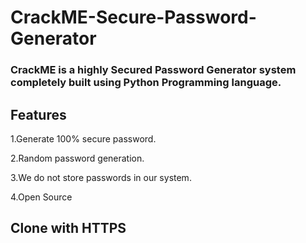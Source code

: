 # CrackME-Secure-Password-Generator
### CrackME is a highly Secured Password Generator system completely built using Python Programming language.

## Features
1.Generate 100% secure password.

2.Random password generation.

3.We do not store passwords in our system.

4.Open Source

## Clone with HTTPS
